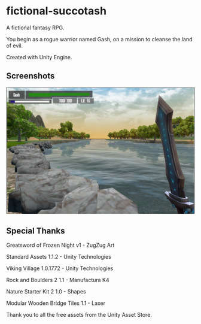 # fictional-succotash

A fictional fantasy RPG. 

You begin as a rogue warrior named Gash, on a mission to cleanse the land of evil.

Created with Unity Engine.

## Screenshots

![River](Screenshots/river.png "River")


## Special Thanks

Greatsword of Frozen Night v1 - ZugZug Art

Standard Assets 1.1.2 - Unity Technologies

Viking Village 1.0.1772 - Unity Technologies

Rock and Boulders 2 1.1 - Manufactura K4

Nature Starter Kit 2 1.0 - Shapes

Modular Wooden Bridge Tiles 1.1 - Laxer

Thank you to all the free assets from the Unity Asset Store.

